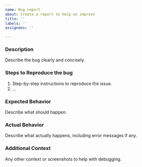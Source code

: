```yaml
---
name: Bug report
about: Create a report to help us improve
title: ''
labels: ''
assignees: ''

---
```


### Description
Describe the bug clearly and concisely.

### Steps to Reproduce the bug
1. Step-by-step instructions to reproduce the issue.
2. ...

### Expected Behavior
Describe what should happen.

### Actual Behavior
Describe what actually happens, including error messages if any.

### Additional Context
Any other context or screenshots to help with debugging.
